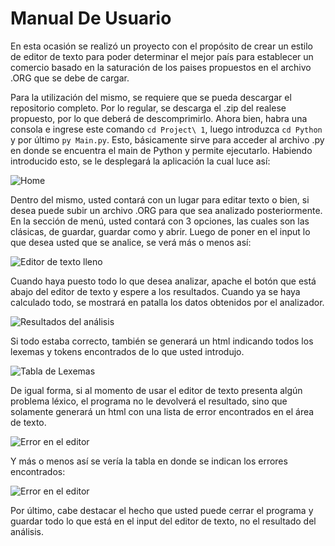 # Manual De Usuario

En esta ocasión se realizó un proyecto con el propósito de crear un estilo de editor de texto para poder determinar el mejor país para establecer un comercio basado en la saturación de los paises propuestos en el archivo .ORG que se debe de cargar.

Para la utilización del mismo, se requiere que se pueda descargar el repositorio completo. Por lo regular, se descarga el .zip del realese propuesto, por lo que deberá de descomprimirlo. Ahora bien, habra una consola e ingrese este comando `cd Project\ 1`, luego introduzca `cd Python` y por último `py Main.py`. Esto, básicamente sirve para acceder al archivo .py en donde se encuentra el main de Python y permite ejecutarlo. Habiendo introducido esto, se le desplegará la aplicación la cual luce así:

![Home](./DocumentationImages/cap1.PNG)

Dentro del mismo, usted contará con un lugar para editar texto o bien, si desea puede subir un archivo .ORG para que sea analizado posteriormente. En la sección de menú, usted contará con 3 opciones, las cuales son las clásicas, de guardar, guardar como y abrir.
Luego de poner en el input lo que desea usted que se analice, se verá más o menos así:

![Editor de texto lleno](./DocumentationImages/cap2.PNG)

Cuando haya puesto todo lo que desea analizar, apache el botón que está abajo del editor de texto y espere a los resultados. Cuando ya se haya calculado todo, se mostrará en patalla los datos obtenidos por el analizador.

![Resultados del análisis](./DocumentationImages/cap3.PNG)

Si todo estaba correcto, también se generará un html indicando todos los lexemas y tokens encontrados de lo que usted introdujo.

![Tabla de Lexemas](./DocumentationImages/cap4.PNG)

De igual forma, si al momento de usar el editor de texto presenta algún problema léxico, el programa no le devolverá el resultado, sino que solamente generará un html con una lista de error encontrados en el área de texto.

![Error en el editor](./DocumentationImages/cap5.PNG)

Y más o menos así se vería la tabla en donde se indican los errores encontrados:

![Error en el editor](./DocumentationImages/cap6.PNG)

Por último, cabe destacar el hecho que usted puede cerrar el programa y guardar todo lo que está en el input del editor de texto, no el resultado del análisis.

